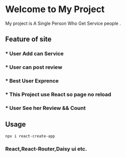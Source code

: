 # Welcome to My Project

My project is A Single Person Who Get Service people .

## Feature of site 

### * User Add can Service
### * User can post review
### * Best User Exprence
### * This Project use React so page no reload
### * User See her Review && Count


## Usage

```
npx i react-create-app

```
### React,React-Router,Daisy ui etc.
